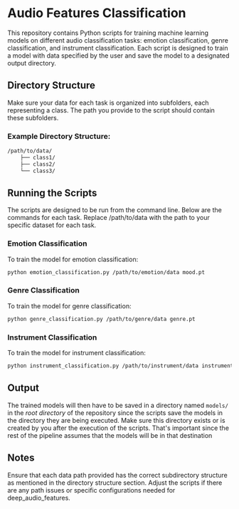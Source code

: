 # Audio Features Classification

This repository contains Python scripts for training machine learning models on different audio classification tasks: emotion classification, genre classification, and instrument classification. Each script is designed to train a model with data specified by the user and save the model to a designated output directory.

## Directory Structure
Make sure your data for each task is organized into subfolders, each representing a class. The path you provide to the script should contain these subfolders.

### Example Directory Structure:

```bash
/path/to/data/
    ├── class1/
    ├── class2/
    └── class3/
```

## Running the Scripts
The scripts are designed to be run from the command line. Below are the commands for each task. Replace /path/to/data with the path to your specific dataset for each task.

### Emotion Classification
To train the model for emotion classification:

```bash
python emotion_classification.py /path/to/emotion/data mood.pt
```

### Genre Classification
To train the model for genre classification:

```bash
python genre_classification.py /path/to/genre/data genre.pt
```

### Instrument Classification
To train the model for instrument classification:

```bash
python instrument_classification.py /path/to/instrument/data instruments.pt
```

## Output
The trained models will then have to be saved in a directory named `models/` in the *root directory* of the repository since the scripts save the models in the directory they are being executed. Make sure this directory exists or is created by you after the execution of the scripts. That's important since the rest of the pipeline assumes that the models will be in that destination

## Notes
Ensure that each data path provided has the correct subdirectory structure as mentioned in the directory structure section.
Adjust the scripts if there are any path issues or specific configurations needed for deep_audio_features.


